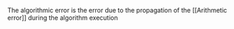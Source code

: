 The algorithmic error is the error due to the propagation of the [[Arithmetic error]] during the algorithm execution